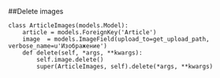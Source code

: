 ##Delete images

    class ArticleImages(models.Model):
        article = models.ForeignKey('Article')
        image  = models.ImageField(upload_to=get_upload_path, verbose_name=u'Изображение')
        def delete(self, *args, **kwargs):
            self.image.delete()
            super(ArticleImages, self).delete(*args, **kwargs)
